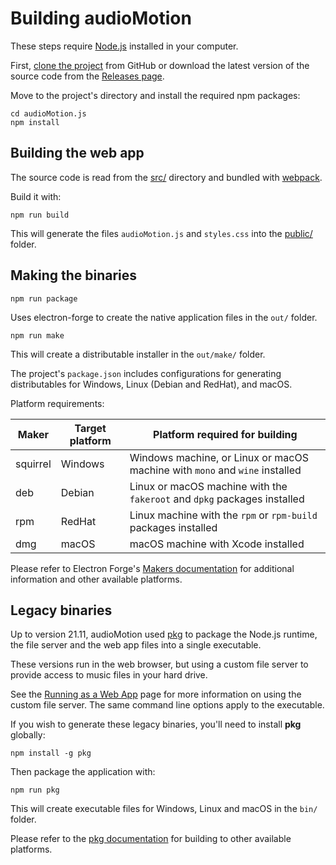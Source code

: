 # Building audioMotion

These steps require [Node.js](https://nodejs.org) installed in your computer.

First, [clone the project](https://github.com/hvianna/audioMotion.js) from GitHub or download the latest version of the source code from the [Releases page](https://github.com/hvianna/audioMotion.js/releases/latest).

Move to the project's directory and install the required npm packages:

```
cd audioMotion.js
npm install
```


## Building the web app

The source code is read from the [src/](../src) directory and bundled with [webpack](https://webpack.js.org/).

Build it with:

```
npm run build
```

This will generate the files `audioMotion.js` and `styles.css` into the [public/](../public) folder.


## Making the binaries

```
npm run package
```

Uses electron-forge to create the native application files in the `out/` folder.

```
npm run make
```

This will create a distributable installer in the `out/make/` folder.

The project's `package.json` includes configurations for generating distributables for Windows, Linux (Debian and RedHat), and macOS.

Platform requirements:

Maker    | Target platform | Platform required for building
---------|-----------------|-------------------------------
squirrel | Windows         | Windows machine, or Linux or macOS machine with `mono` and `wine` installed
deb      | Debian          | Linux or macOS machine with the `fakeroot` and `dpkg` packages installed
rpm      | RedHat          | Linux machine with the `rpm` or `rpm-build` packages installed
dmg      | macOS           | macOS machine with Xcode installed

Please refer to Electron Forge's [Makers documentation](https://www.electronforge.io/config/makers) for additional information and other available platforms.


## Legacy binaries

Up to version 21.11, audioMotion used [pkg](https://www.npmjs.com/package/pkg) to package the Node.js runtime, the file server and the web app files into a single executable.

These versions run in the web browser, but using a custom file server to provide access to music files in your hard drive.

See the [Running as a Web App](webapp.md#custom-file-server) page for more information on using the custom file server. The same command line options apply to the executable.

If you wish to generate these legacy binaries, you'll need to install **pkg** globally:

```
npm install -g pkg
```

Then package the application with:

```
npm run pkg
```

This will create executable files for Windows, Linux and macOS in the `bin/` folder.

Please refer to the [pkg documentation](https://github.com/vercel/pkg#readme) for building to other available platforms.
